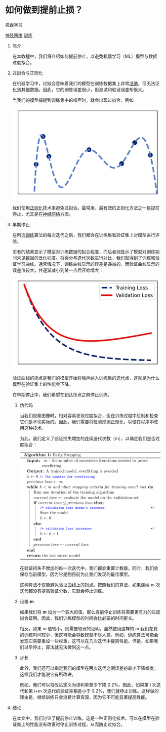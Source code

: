 # 如何做到提前止损？

[机器学习](README-zh.md)

[神经网络](https://www.baeldung.com/cs/tag/neural-networks) [训练](https://www.baeldung.com/cs/tag/training)

1. 简介

    在本教程中，我们将介绍如何提前停止，以避免机器学习（ML）模型与数据过度拟合。

2. 过拟合与正则化

    在机器学习中，过拟合意味着我们的模型在训练数据集上非常[准确](https://www.baeldung.com/cs/ml-accuracy-vs-auc)，但无法泛化到其他数据。因此，它的训练误差很小，但测试和验证误差却很大。

    当我们的模型捕捉到训练集中的噪声时，就会出现过拟合，例如

    ![记住训练数据](pic/remembering_data-1024x635.jpg)

    我们使用[正则化](https://www.baeldung.com/cs/regularization-parameter-linear-regression)技术来避免过拟合。最常用、最有效的正则化方法之一是提前停止，尤其是在[神经网络](https://www.baeldung.com/cs/deep-cnn-design)方面。

3. 早期停止

    在所选[训练](https://www.baeldung.com/cs/training-validation-loss-deep-learning)算法的每次迭代之后，我们都会在训练集和验证集上对模型进行评估。

    前者的结果显示了模型对训练数据的拟合程度，而后者则显示了模型对训练期间未见数据的泛化程度。将得分与迭代次数进行对比，我们就得到了训练和验证学习曲线。通常情况下，训练曲线显示的误差是递减的，而验证曲线显示的误差值较大，并逐渐减小到某一点后开始增大：

    ![过度拟合](pic/overfitting-1024x635.jpg)

    验证曲线的拐点是我们的模型开始将噪声纳入训练集的迭代点，这就是为什么模型在验证集上的性能会下降。

    在早期停止中，我们希望在到达拐点之前停止训练。

    1. 伪代码

        当我们观察图像时，相对容易发现过度拟合，但在训练过程中绘制和检查它们是不切实际的。因此，我们需要将检测规则正规化，以便在程序中使用这种技术。

        为此，我们定义了验证损失增加的连续迭代次数（m），以确定我们是否过度拟合：

        ![由QuickLaTeX.com渲染](pic/quicklatex.com-f8681cb9d08e12763195ff505fd6fbb3_l3.svg)

        在验证损失不增加的每一次迭代中，我们都会重置计数器。同时，我们会保存当前模型，因为它是到目前为止我们发现的最佳模型。

        这种算法不仅能避免验证曲线上的拐点。按照我们的算法，如果连续 m 次迭代都没有提高验证分数，它就会停止训练。

    2. 设置 $\boldsymbol{m}$

        如果我们将 $\boldsymbol{m}$ 设为一个较大的值，那么提前停止训练将需要更有力的过度拟合证明。因此，我们训练模型的时间会比必要的时间更长。

        相反，如果 m 值较小，则需要较弱的证明。虽然使用这样的 m 我们花费的训练时间较少，但这可能会导致模型不尽人意。例如，训练算法可能会发现它需要重设一些权重，这可以在几次迭代中提高性能。但是，如果我们过早停止，算法就无法做到这一点。

    3. 步长

        此外，我们还可以指定我们的模型在两次迭代之间误差的最小下降幅度，这样我们才能说它有所改进。

        例如，我们可以将改进定义为误判率至少下降 0.2%。因此，如果第 i 次迭代和第 i+m 次迭代的验证率相差小于 0.2%，我们就停止训练。这样做的理由是，继续训练只会浪费计算资源，因为它不可能显著提高性能。

4. 结论

    在本文中，我们讨论了提前停止训练。这是一种正则化技术，可以在模型在验证集上的性能没有改善时停止训练过程，从而防止过拟合。

